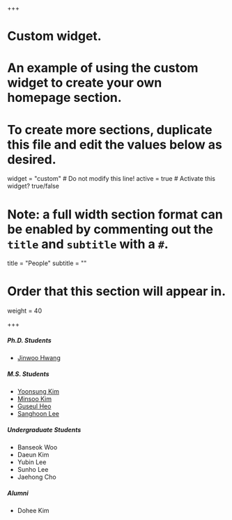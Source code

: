 +++
# Custom widget.
# An example of using the custom widget to create your own homepage section.
# To create more sections, duplicate this file and edit the values below as desired.
widget = "custom"  # Do not modify this line!
active = true  # Activate this widget? true/false

# Note: a full width section format can be enabled by commenting out the `title` and `subtitle` with a `#`.
title = "People"
subtitle = ""

# Order that this section will appear in.
weight = 40


+++

#####	Ph.D. Students	
-	<a href="https://jinuhwang.github.io/">Jinwoo Hwang</a> 

#####	M.S. Students	
<!-- <a href="https://kdheejb7.github.io">Dohee Kim</a> -->
-	<a href="https://yoonsung-kim.github.io/">Yoonsung Kim</a> 
-	<a href="https://kms040411.github.io/">Minsoo Kim</a> 
-	<a href="https://sites.google.com/view/guseul-heo/">Guseul Heo</a>
-	<a href="https://canplane.netlify.app/about">Sanghoon Lee</a>

##### Undergraduate Students
-	Banseok Woo
- 	Daeun Kim
-	Yubin Lee
-	Sunho Lee
- 	Jaehong Cho

##### Alumni
-	Dohee Kim	


